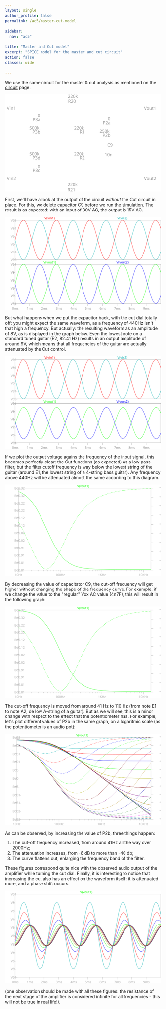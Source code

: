 ```yaml
---
layout: single
author_profile: false
permalink: /ac5/master-cut-model

sidebar:
  nav: "ac5"

title: "Master and Cut model"
excerpt: "SPICE model for the master and cut circuit"
action: false
classes: wide

---
```

We use the same circuit for the master & cut analysis as mentioned on the [circuit](/ac5/circuit) page.

![](/assets/images/ac5/master-cut.svg)

First, we'll have a look at the output of the circuit *without* the Cut circuit in place. For this, we delete capacitor C9 before we run the simulation. The result is as expected: with an input of 30V AC, the output is 15V AC.

![](/assets/images/ac5/master-wave.svg)

But what happens when we put the capacitor back, with the cut dial totally off: you might expect the same waveform, as a frequency of 440Hz isn't that high a frequency. But actually: the resulting waveform as an amplitude of 8V, as is displayed in the graph below. Even the lowest note on a standard tuned guitar (E2, 82.41 Hz) results in an output amplitude of around 9V, which means that all frequencies of the guitar are actually attenuated by the Cut control.

![](/assets/images/ac5/master-cut-wave.svg)

If we plot the output voltage agains the frequency of the input signal, this becomes perfectly clear: the Cut functions (as expected) as a low pass filter, but the filter cutoff frequency is way below the lowest string of the guitar (around E1, the lowest string of a 4-string bass guitar). Any frequency above 440Hz will be attenuated almost the same according to this diagram.

![](/assets/images/ac5/master-cut-bode-10n.svg)

By decreasing the value of capacitator C9, the cut-off frequency will get higher without changing the shape of the frequency curve. For example: if we change the value to the "regular" Vox AC value (4n7F), this will result in the following graph:

![](/assets/images/ac5/master-cut-bode-4n7.svg)

The cut-off frequency is moved from around 41 Hz to 110 Hz (from note E1 to note A2, de low A-string of a guitar). But as we will see, this is a minor change with respect to the effect that the potentiometer has. For example, let's plot different values of P2b in the same graph, on a logaritmic scale (as the potentiometer is an audio pot):

![](/assets/images/ac5/master-cut-bode-10n-R.svg)

As can be observed, by increasing the value of P2b, three things happen:

1. The cut-off frequency increased, from around 41Hz all the way over 2000Hz;
2. The attenuation increases, from -6 dB to more than -40 db;
3. The curve flattens out, enlarging the frequency band of the filter.

These figures correspond quite nice with the observed audio output of the amplifier while turning the cut dial. Finally, it is interesting to notice that increasing the cut also has an effect on the waveform itself: it is attenuated more, and a phase shift occurs.

![](/assets/images/ac5/master-cut-wave-R.svg)

(one observation should be made with all these figures: the resistance of the next stage of the amplifier is considered infinite for all frequencies - this will not be true in real life!).

